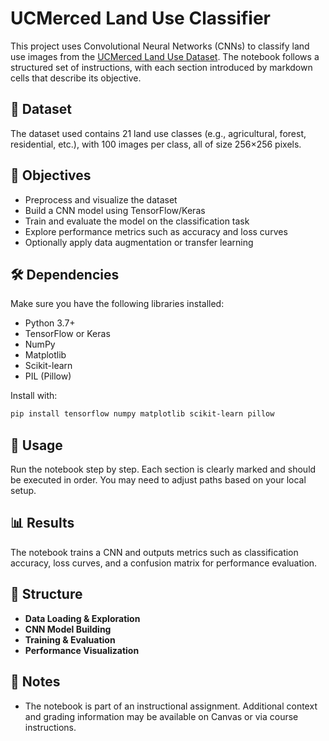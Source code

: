 # UCMerced Land Use Classifier

This project uses Convolutional Neural Networks (CNNs) to classify land use images from the [UCMerced Land Use Dataset](http://weegee.vision.ucmerced.edu/datasets/landuse.html). The notebook follows a structured set of instructions, with each section introduced by markdown cells that describe its objective.

## 📁 Dataset
The dataset used contains 21 land use classes (e.g., agricultural, forest, residential, etc.), with 100 images per class, all of size 256×256 pixels.

## 📌 Objectives
- Preprocess and visualize the dataset
- Build a CNN model using TensorFlow/Keras
- Train and evaluate the model on the classification task
- Explore performance metrics such as accuracy and loss curves
- Optionally apply data augmentation or transfer learning

## 🛠 Dependencies
Make sure you have the following libraries installed:
- Python 3.7+
- TensorFlow or Keras
- NumPy
- Matplotlib
- Scikit-learn
- PIL (Pillow)

Install with:
```bash
pip install tensorflow numpy matplotlib scikit-learn pillow
```

## 🚀 Usage
Run the notebook step by step. Each section is clearly marked and should be executed in order. You may need to adjust paths based on your local setup.

## 📊 Results
The notebook trains a CNN and outputs metrics such as classification accuracy, loss curves, and a confusion matrix for performance evaluation.

## 📁 Structure
- **Data Loading & Exploration**
- **CNN Model Building**
- **Training & Evaluation**
- **Performance Visualization**

## 📌 Notes
- The notebook is part of an instructional assignment. Additional context and grading information may be available on Canvas or via course instructions.
